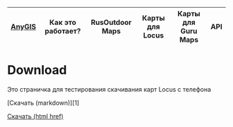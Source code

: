 | [AnyGIS][01] | Как это работает? | RusOutdoor Maps | Карты для Locus | Карты для Guru Maps| API |
|:-:|:-:|:-:|:-:|:-:|:-:|


[01]: https://github.com/nnngrach/map-sources/tree/master/Experimantal_area/Galileo
[02]: https://github.com/nnngrach/map-sources/tree/master/Experimantal_area/Galileo
[03]: https://github.com/nnngrach/map-sources/tree/master/Experimantal_area/Galileo
[04]: https://github.com/nnngrach/map-sources/tree/master/Experimantal_area/Galileo
[05]: https://github.com/nnngrach/map-sources/tree/master/Experimantal_area/Galileo
[06]: https://github.com/nnngrach/map-sources/tree/master/Experimantal_area/Galileo

#

# Download

Это страничка для тестирования скачивания карт Locus c телефона

[Скачать (markdown)][1]


[000]: locus-actions://https/anygis.herokuapp.com/download/locus/ya_traff_installer.xml


<p align="left">
<a href="locus-actions://https/anygis.herokuapp.com/download/locus/ya_traff_installer.xml">Скачать (html href)</a> 
</p>

